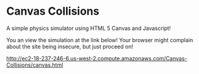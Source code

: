 # Canvas Collisions

A simple physics simulator using HTML 5 Canvas and Javascript!

You an view the simulation at the link below! Your browser might complain about the site being insecure, but just proceed on!

http://ec2-18-237-246-6.us-west-2.compute.amazonaws.com/Canvas-Collisions/canvas.html
